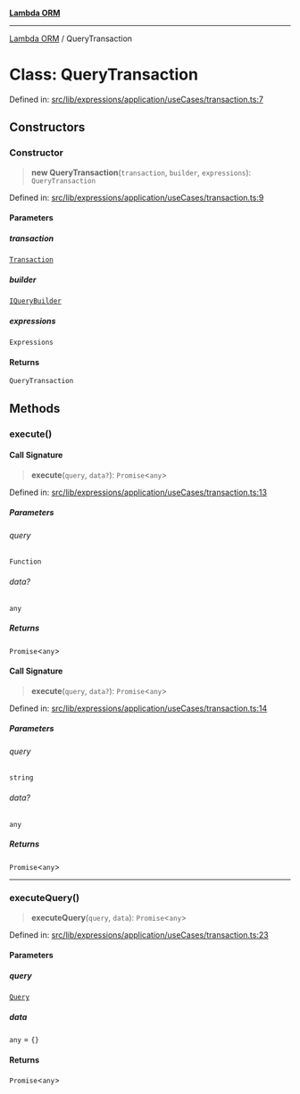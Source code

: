 [**Lambda ORM**](../README.md)

***

[Lambda ORM](../README.md) / QueryTransaction

# Class: QueryTransaction

Defined in: [src/lib/expressions/application/useCases/transaction.ts:7](https://github.com/lambda-orm/lambdaorm/blob/3651733ea30a9b22e5794fe9b49a401b0588ef00/src/lib/expressions/application/useCases/transaction.ts#L7)

## Constructors

### Constructor

> **new QueryTransaction**(`transaction`, `builder`, `expressions`): `QueryTransaction`

Defined in: [src/lib/expressions/application/useCases/transaction.ts:9](https://github.com/lambda-orm/lambdaorm/blob/3651733ea30a9b22e5794fe9b49a401b0588ef00/src/lib/expressions/application/useCases/transaction.ts#L9)

#### Parameters

##### transaction

[`Transaction`](Transaction.md)

##### builder

[`IQueryBuilder`](../interfaces/IQueryBuilder.md)

##### expressions

`Expressions`

#### Returns

`QueryTransaction`

## Methods

### execute()

#### Call Signature

> **execute**(`query`, `data?`): `Promise`\<`any`\>

Defined in: [src/lib/expressions/application/useCases/transaction.ts:13](https://github.com/lambda-orm/lambdaorm/blob/3651733ea30a9b22e5794fe9b49a401b0588ef00/src/lib/expressions/application/useCases/transaction.ts#L13)

##### Parameters

###### query

`Function`

###### data?

`any`

##### Returns

`Promise`\<`any`\>

#### Call Signature

> **execute**(`query`, `data?`): `Promise`\<`any`\>

Defined in: [src/lib/expressions/application/useCases/transaction.ts:14](https://github.com/lambda-orm/lambdaorm/blob/3651733ea30a9b22e5794fe9b49a401b0588ef00/src/lib/expressions/application/useCases/transaction.ts#L14)

##### Parameters

###### query

`string`

###### data?

`any`

##### Returns

`Promise`\<`any`\>

***

### executeQuery()

> **executeQuery**(`query`, `data`): `Promise`\<`any`\>

Defined in: [src/lib/expressions/application/useCases/transaction.ts:23](https://github.com/lambda-orm/lambdaorm/blob/3651733ea30a9b22e5794fe9b49a401b0588ef00/src/lib/expressions/application/useCases/transaction.ts#L23)

#### Parameters

##### query

[`Query`](Query.md)

##### data

`any` = `{}`

#### Returns

`Promise`\<`any`\>

